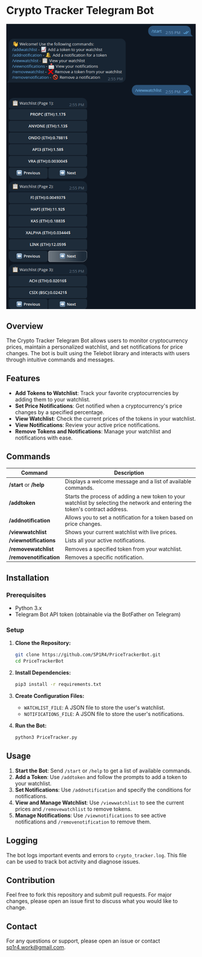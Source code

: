 # Crypto Tracker Telegram Bot

![Crypto Tracker Bot](assets/bot.png)  <!-- Add a relevant image -->

## Overview

The Crypto Tracker Telegram Bot allows users to monitor cryptocurrency prices, maintain a personalized watchlist, and set notifications for price changes. The bot is built using the Telebot library and interacts with users through intuitive commands and messages.

## Features

- **Add Tokens to Watchlist**: Track your favorite cryptocurrencies by adding them to your watchlist.
- **Set Price Notifications**: Get notified when a cryptocurrency's price changes by a specified percentage.
- **View Watchlist**: Check the current prices of the tokens in your watchlist.
- **View Notifications**: Review your active price notifications.
- **Remove Tokens and Notifications**: Manage your watchlist and notifications with ease.

## Commands

| Command                  | Description                                             |
|--------------------------|---------------------------------------------------------|
| **/start** or **/help**  | Displays a welcome message and a list of available commands. |
| **/addtoken**            | Starts the process of adding a new token to your watchlist by selecting the network and entering the token's contract address. |
| **/addnotification**     | Allows you to set a notification for a token based on price changes. |
| **/viewwatchlist**       | Shows your current watchlist with live prices.        |
| **/viewnotifications**   | Lists all your active notifications.                   |
| **/removewatchlist**     | Removes a specified token from your watchlist.         |
| **/removenotification**  | Removes a specific notification.                       |

## Installation

### Prerequisites

- Python 3.x
- Telegram Bot API token (obtainable via the BotFather on Telegram)

### Setup

1. **Clone the Repository:**

    ```sh
    git clone https://github.com/SP1R4/PriceTrackerBot.git
    cd PriceTrackerBot
    ```

2. **Install Dependencies:**

    ```sh
    pip3 install -r requirements.txt
    ```

3. **Create Configuration Files:**

    - `WATCHLIST_FILE`: A JSON file to store the user's watchlist.
    - `NOTIFICATIONS_FILE`: A JSON file to store the user's notifications.

4. **Run the Bot:**

    ```sh
    python3 PriceTracker.py
    ```

## Usage


1. **Start the Bot**: Send `/start` or `/help` to get a list of available commands.
2. **Add a Token**: Use `/addtoken` and follow the prompts to add a token to your watchlist.
3. **Set Notifications**: Use `/addnotification` and specify the conditions for notifications.
4. **View and Manage Watchlist**: Use `/viewwatchlist` to see the current prices and `/removewatchlist` to remove tokens.
5. **Manage Notifications**: Use `/viewnotifications` to see active notifications and `/removenotification` to remove them.

## Logging

The bot logs important events and errors to `crypto_tracker.log`. This file can be used to track bot activity and diagnose issues.

## Contribution

Feel free to fork this repository and submit pull requests. For major changes, please open an issue first to discuss what you would like to change.

## Contact

For any questions or support, please open an issue or contact [sp1r4.work@gmail.com](mailto:sp1r4.work@gmail.com).

